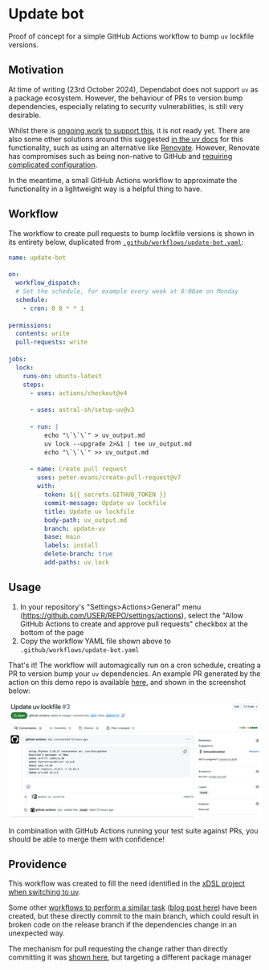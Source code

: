 # Update bot

Proof of concept for a simple GitHub Actions workflow to bump `uv` lockfile
versions.

## Motivation

At time of writing (23rd October 2024), Dependabot does not support `uv` as a
package ecosystem. However, the behaviour of PRs to version bump dependencies,
especially relating to security vulnerabilities, is still very desirable.

Whilst there is [ongoing work](https://github.com/dependabot/dependabot-core/issues/10039)
[to support this](https://github.com/dependabot/dependabot-core/issues/10478),
it is not ready yet. There are also some other solutions around this suggested
[in the uv docs](https://docs.astral.sh/uv/guides/integration/dependency-bots/)
for this functionality, such as using an alternative like
[Renovate](https://github.com/renovatebot/renovate). However, Renovate has
compromises such as being non-native to GitHub and
[requiring complicated configuration](https://docs.renovatebot.com/getting-started/running/).

In the meantime, a small GitHub Actions workflow to approximate the
functionality in a lightweight way is a helpful thing to have.

## Workflow

The workflow to create pull requests to bump lockfile versions is shown in its
entirety below, duplicated from [`.github/workflows/update-bot.yaml`](https://github.com/EdmundGoodman/update-bot/blob/main/.github/workflows/update-bot.yaml):

```yaml
name: update-bot

on:
  workflow_dispatch:
  # Set the schedule, for example every week at 8:00am on Monday
  schedule:
    - cron: 0 8 * * 1

permissions:
  contents: write
  pull-requests: write

jobs:
  lock:
    runs-on: ubuntu-latest
    steps:
      - uses: actions/checkout@v4

      - uses: astral-sh/setup-uv@v3

      - run: |
          echo "\`\`\`" > uv_output.md
          uv lock --upgrade 2>&1 | tee uv_output.md
          echo "\`\`\`" >> uv_output.md

      - name: Create pull request
        uses: peter-evans/create-pull-request@v7
        with:
          token: ${{ secrets.GITHUB_TOKEN }}
          commit-message: Update uv lockfile
          title: Update uv lockfile
          body-path: uv_output.md
          branch: update-uv
          base: main
          labels: install
          delete-branch: true
          add-paths: uv.lock
```

## Usage

1. In your repository's "Settings>Actions>General" menu (<https://github.com/USER/REPO/settings/actions>),
   select the "Allow GitHub Actions to create and approve pull requests" checkbox
   at the bottom of the page
2. Copy the workflow YAML file shown above to `.github/workflows/update-bot.yaml`

That's it! The workflow will automagically run on a cron schedule, creating
a PR to version bump your `uv` dependencies. An example PR generated by the
action on this demo repo is available
[here](https://github.com/EdmundGoodman/update-bot/pull/3), and shown in the
screenshot below:

![Screenshot of the generated pull request](/screenshots/PR.png)

In combination with GitHub Actions running your test suite against PRs, you
should be able to merge them with confidence!

## Providence

This workflow was created to fill the need identified in the
[xDSL project when switching to uv](https://github.com/xdslproject/xdsl/pull/3294#pullrequestreview-2364817663).

Some other [workflows to perform a similar task](https://github.com/cookiecutter/cookiecutter-django/pull/5422/files#diff-7d4a36230fcdffc1f740d6dee07ed4c50c4dbc6874d26515a7649c089ede1bb7)
([blog post here](https://browniebroke.com/blog/keep-uv.lock-file-up-to-date-with-dependabot-updates/))
have been created, but these directly commit to the main branch, which could
result in broken code on the release branch if the dependencies change in an
unexpected way.

The mechanism for pull requesting the change rather than directly committing it
was [shown here](https://pixi.sh/dev/advanced/updates_github_actions/), but
targeting a different package manager
